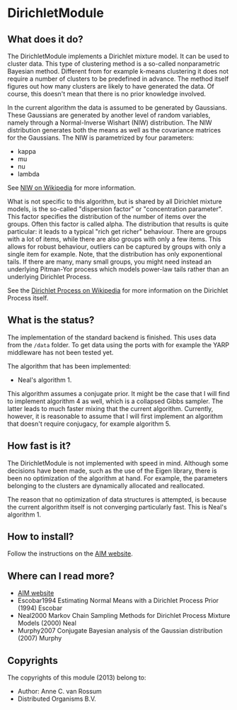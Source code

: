 <!-- Uses markdown syntax for neat display at github. This is the most important thing to your user. Be not afraid that
	you are too long-winded. If you tell someone what the Battacharyya distance is, they probably will appreciate
	that even if they already know. Be also clear about its complexity, say if it is exponential in time or the 
	number of pixels for example. 

	Tips on syntax:
	
	Use pictures:
	  ![picture](https://raw.github.com/git_username/git_repos/master/module_name/some_doc_folder/picture.jpg)

	Use math notation (http://stackoverflow.com/questions/11256433):
	- Experiment on http://latex.codecogs.com/gif.latex?c=\sqrt{E/m} to check your equation
	- Encode the math part c=\sqrt{E/m} on http://www.url-encode-decode.com/urlencode
	- And write it in markdown syntax as:
	   ![equation](http://latex.codecogs.com/gif.latex?c%3D%5Csqrt%7BE%2Fm%7D)
-->

# DirichletModule

## What does it do?

The DirichletModule implements a Dirichlet mixture model. It can be used to cluster data. This type of clustering
method is a so-called nonparametric Bayesian method. Different from for example k-means clustering it does not 
require a number of clusters to be predefined in advance. The method itself figures out how many clusters are likely
to have generated the data. Of course, this doesn't mean that there is no prior knowledge involved. 

In the current algorithm the data is assumed to be generated by Gaussians. These Gaussians are generated by another
level of random variables, namely through a Normal-Inverse Wishart (NIW) distribution. The NIW distribution generates
both the means as well as the covariance matrices for the Gaussians. The NIW is parametrized by four parameters:

* kappa
* mu
* nu
* lambda

See [NIW on Wikipedia](http://en.wikipedia.org/wiki/Normal-inverse-Wishart_distribution) for more information.

What is not specific to this algorithm, but is shared by all Dirichlet mixture models, is the so-called "dispersion
factor" or "concentration parameter". This factor specifies the distribution of the number of items over the groups. 
Often this factor is called alpha. The distribution that results is quite particular: it leads to a typical
"rich get richer" behaviour. There are groups with a lot of items, while there are also groups with only a few items.
This allows for robust behaviour, outliers can be captured by groups with only a single item for example. Note, that
the distribution has only exponentional tails. If there are many, many small groups, you might need instead an
underlying Pitman-Yor process which models power-law tails rather than an underlying Dirichlet Process.

See the [Dirichlet Process on Wikipedia](http://en.wikipedia.org/wiki/Dirichlet_process) for more information on the 
Dirichlet Process itself.

## What is the status?

The implementation of the standard backend is finished. This uses data from the `/data` folder. To get data using
the ports with for example the YARP middleware has not been tested yet.

The algorithm that has been implemented:

* Neal's algorithm 1.

This algorithm assumes a conjugate prior. It might be the case that I will find to implement algorithm 4 as well,
which is a collapsed Gibbs sampler. The latter leads to much faster mixing that the current algorithm. Currently,
however, it is reasonable to assume that I will first implement an algorithm that doesn't require conjugacy, for
example algorithm 5.

## How fast is it?

The DirichletModule is not implemented with speed in mind. Although some decisions have been made, such as the use of
the Eigen library, there is been no optimization of the algorithm at hand. For example, the parameters belonging to 
the clusters are dynamically allocated and reallocated. 

The reason that no optimization of data structures is attempted, is because the current algorithm itself is not 
converging particularly fast. This is Neal's algorithm 1. 

## How to install?

Follow the instructions on the [AIM website](http://dobots.github.com/aim/). 

## Where can I read more?

* [AIM website](http://dobots.github.com/aim-bzr/) 
* Escobar1994               Estimating Normal Means with a Dirichlet Process Prior (1994) Escobar                      
* Neal2000                  Markov Chain Sampling Methods for Dirichlet Process Mixture Models (2000) Neal             
* Murphy2007                Conjugate Bayesian analysis of the Gaussian distribution (2007) Murphy  

## Copyrights

The copyrights of this module (2013) belong to:

- Author: Anne C. van Rossum
- Distributed Organisms B.V.

